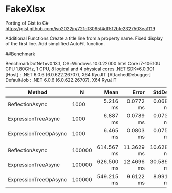 # FakeXlsx
Porting of Gist to C#
https://gist.github.com/iso2022jp/721df3095f4df512bfe2327503ea1119

Additional Functions
Create a title line from a property name.
Fixed display of the first line.
Add simplified AutoFit function.


##Benchmark

BenchmarkDotNet=v0.13.1, OS=Windows 10.0.22000
Intel Core i7-10610U CPU 1.80GHz, 1 CPU, 8 logical and 4 physical cores
.NET SDK=6.0.301
  [Host]     : .NET 6.0.6 (6.0.622.26707), X64 RyuJIT  [AttachedDebugger]
  DefaultJob : .NET 6.0.6 (6.0.622.26707), X64 RyuJIT


|                Method |      N |       Mean |      Error |     StdDev | Ratio | RatioSD |      Gen 0 |     Gen 1 |  Allocated |
|---------------------- |------- |-----------:|-----------:|-----------:|------:|--------:|-----------:|----------:|-----------:|
|       ReflectionAsync |   1000 |   5.216 ms |  0.0772 ms |  0.0685 ms |  1.00 |    0.00 |   328.1250 |    7.8125 |   1,344 KB |
|   ExpressionTreeAsync |   1000 |   6.887 ms |  0.0789 ms |  0.0738 ms |  1.32 |    0.03 |   335.9375 |   93.7500 |   1,395 KB |
| ExpressionTreeOpAsync |   1000 |   6.465 ms |  0.0803 ms |  0.0751 ms |  1.24 |    0.02 |   187.5000 |   15.6250 |     783 KB |
|                       |        |            |            |            |       |         |            |           |            |
|       ReflectionAsync | 100000 | 614.567 ms | 11.3629 ms | 10.6289 ms |  1.00 |    0.00 | 21000.0000 | 5000.0000 | 132,096 KB |
|   ExpressionTreeAsync | 100000 | 626.500 ms | 12.4696 ms | 30.5882 ms |  1.03 |    0.05 | 21000.0000 | 5000.0000 | 132,143 KB |
| ExpressionTreeOpAsync | 100000 | 549.215 ms |  9.6122 ms |  8.9913 ms |  0.89 |    0.02 | 11000.0000 | 3000.0000 |  68,872 KB |

